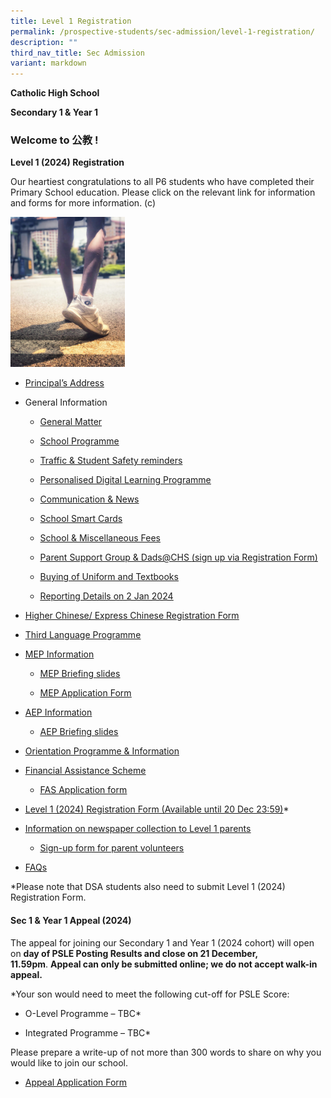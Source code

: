 ```yaml
---
title: Level 1 Registration
permalink: /prospective-students/sec-admission/level-1-registration/
description: ""
third_nav_title: Sec Admission
variant: markdown
---
```

<p><strong>Catholic High School</strong></p><p><strong>Secondary 1 &amp; Year 1</strong></p><h3>Welcome to 公教 !</h3><p><strong>Level 1 (2024) Registration</strong></p><p>Our heartiest congratulations to all P6 students who have completed their Primary School education. Please click on the relevant link for information and forms for more information. (c)</p><div class="isomer-image-wrapper"><img style="width:183px;height:240px;margin-right:25px;" height="auto" width="100%" src="/images/pro1.png"></div><p></p><ul data-tight="true" class="tight"><li><p><a href="https://www.youtube.com/watch?v=BZmgQHNBrXo" rel="noopener noreferrer nofollow" target="_blank">Principal’s Address</a></p></li><li><p>General Information</p><ul data-tight="true" class="tight"><li><p><a href="https://docs.google.com/presentation/d/1lLgL3070s9vSqfsBK_gaJUtSCrqQpwGq/edit#slide=id.p13" rel="noopener noreferrer nofollow" target="_blank">General Matter</a></p></li><li><p><a href="https://docs.google.com/presentation/d/1lLgL3070s9vSqfsBK_gaJUtSCrqQpwGq/edit#slide=id.p11" rel="noopener noreferrer nofollow" target="_blank">School Programme</a></p></li><li><p><a href="https://docs.google.com/presentation/d/1lLgL3070s9vSqfsBK_gaJUtSCrqQpwGq/edit#slide=id.p6" rel="noopener noreferrer nofollow" target="_blank">Traffic &amp; Student Safety reminders</a></p></li><li><p><a href="https://docs.google.com/presentation/d/1lLgL3070s9vSqfsBK_gaJUtSCrqQpwGq/edit#slide=id.g10969a0da72_0_0" rel="noopener noreferrer nofollow" target="_blank"><u>Personalised Digital Learning Programme</u></a></p></li><li><p><a href="https://docs.google.com/presentation/d/1lLgL3070s9vSqfsBK_gaJUtSCrqQpwGq/edit#slide=id.p15" rel="noopener noreferrer nofollow" target="_blank">Communication &amp; News</a></p></li><li><p><a href="https://docs.google.com/presentation/d/1lLgL3070s9vSqfsBK_gaJUtSCrqQpwGq/edit#slide=id.p18" rel="noopener noreferrer nofollow" target="_blank">School Smart Cards</a></p></li><li><p><a href="https://docs.google.com/presentation/d/1lLgL3070s9vSqfsBK_gaJUtSCrqQpwGq/edit#slide=id.p19" rel="noopener noreferrer nofollow" target="_blank">School &amp; Miscellaneous Fees</a></p></li><li><p><a href="https://docs.google.com/presentation/d/1lLgL3070s9vSqfsBK_gaJUtSCrqQpwGq/edit#slide=id.p20" rel="noopener noreferrer nofollow" target="_blank"><u>Parent Support Group &amp; Dads@CHS</u></a><u> </u><a href="https://docs.google.com/presentation/d/1lLgL3070s9vSqfsBK_gaJUtSCrqQpwGq/edit#slide=id.p20" rel="noopener noreferrer nofollow" target="_blank">(sign up via Registration Form)</a></p></li><li><p><a href="https://docs.google.com/presentation/d/1lLgL3070s9vSqfsBK_gaJUtSCrqQpwGq/edit#slide=id.p23" rel="noopener noreferrer nofollow" target="_blank"><u>Buying of Uniform and Textbooks</u></a></p></li><li><p><a href="https://docs.google.com/presentation/d/1lLgL3070s9vSqfsBK_gaJUtSCrqQpwGq/edit#slide=id.p26" rel="noopener noreferrer nofollow" target="_blank"><u>Reporting Details on 2 Jan 2024</u></a></p></li></ul></li><li><p><a href="https://form.gov.sg/6567fc2701ba250011208659" rel="noopener noreferrer nofollow" target="_blank"><u>Higher Chinese/ Express Chinese Registration Form</u></a></p></li><li><p><a href="https://docs.google.com/document/d/1j_1vh2G14G-Sn8uQpkTr37IMXYlp22e9/edit?usp=sharing&amp;ouid=102619214576318776139&amp;rtpof=true&amp;sd=true" rel="noopener noreferrer nofollow" target="_blank"><u>Third Language Programme</u></a></p></li><li><p><a href="https://drive.google.com/file/d/1dD7ypWrA13VL0MylK8_U2WC3cTIRwncf/view?usp=drive_link" rel="noopener noreferrer nofollow" target="_blank"><u>MEP Information</u></a></p><ul data-tight="true" class="tight"><li><p><a href="https://drive.google.com/file/d/10cx5tE5KZZuhggOoBBzR0D3BncxOmSv8/view?usp=drive_link" rel="noopener noreferrer nofollow" target="_blank"><u>MEP Briefing slides</u></a></p></li><li><p><a href="https://drive.google.com/file/d/1aIy7okBOvZxlAr427aZznyxs5LMwOCQR/view?usp=drive_link" rel="noopener noreferrer nofollow" target="_blank"><u>MEP Application Form</u></a></p></li></ul></li><li><p><a href="https://drive.google.com/file/d/1mAs4Ct1zvpjmdg7n5FSeLIeoL9lkLLTJ/view?usp=drive_link" rel="noopener noreferrer nofollow" target="_blank"><u>AEP Information</u></a></p><ul data-tight="true" class="tight"><li><p><a href="https://drive.google.com/file/d/1kWxe5oMJwWy-I7CFJl2cGLjrglzbG-7i/view?usp=drive_link" rel="noopener noreferrer nofollow" target="_blank"><u>AEP Briefing slides</u></a></p></li></ul></li><li><p><a href="https://docs.google.com/document/d/16fk-TG8LLNdnz2C04HLu5BNloGs5kmWh/edit?usp=sharing&amp;ouid=102619214576318776139&amp;rtpof=true&amp;sd=true" rel="noopener noreferrer nofollow" target="_blank"><u>Orientation Programme &amp; Information</u></a></p></li><li><p><a href="https://drive.google.com/file/d/1JG0XxAClRY3qBI0Is4JW4VoN-lYSM_Kg/view?usp=sharing" rel="noopener noreferrer nofollow" target="_blank"><u>Financial Assistance Scheme</u></a></p><ul data-tight="true" class="tight"><li><p><a href="https://form.gov.sg/64e2f8f73f582600139f54ac" rel="noopener noreferrer nofollow" target="_blank"><u>FAS Application form</u></a></p></li></ul></li><li><p><a href="https://go.gov.sg/s1registrationform2024" rel="noopener noreferrer nofollow" target="_blank"><u>Level 1 (2024) Registration Form (Available until 20 Dec 23:59)</u></a>*</p></li><li><p><a href="https://drive.google.com/file/d/1tuH8nekUWkVg_BfbLy7l7I0N2wlio_Hg/view?usp=sharing" rel="noopener noreferrer nofollow" target="_blank"><u>Information on newspaper collection to Level 1 parents</u></a></p><ul data-tight="true" class="tight"><li><p><a href="https://form.gov.sg/6562c938fca0cd00117d9516" rel="noopener noreferrer nofollow" target="_blank"><u>Sign-up form for parent volunteers</u></a></p></li></ul></li><li><p><a href="https://ask.gov.sg/chs" rel="noopener noreferrer nofollow" target="_blank"><u>FAQs</u></a></p></li></ul><p>*Please note that DSA students also need to submit Level 1 (2024) Registration Form.</p><h4>Sec 1 &amp; Year 1 Appeal (2024)</h4><p>The appeal for joining our Secondary 1 and Year 1 (2024 cohort) will open on&nbsp;<strong>day of PSLE Posting Results and close on 21 December, 11.59pm</strong>.&nbsp;<strong>Appeal can only be submitted online; we do not accept walk-in appeal.</strong></p><p>*Your son would need to meet the following cut-off for PSLE Score:</p><ul data-tight="true" class="tight"><li><p>O-Level Programme – TBC*</p></li><li><p>Integrated Programme – TBC*</p></li></ul><p>Please prepare a write-up of&nbsp;not&nbsp;more than 300 words to share on why you would like to join our school.</p><ul data-tight="true" class="tight"><li><p><a href="https://go.gov.sg/appealform-2024" rel="noopener noreferrer nofollow" target="_blank"><u>Appeal Application Form</u></a></p></li></ul><p></p>